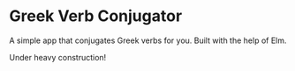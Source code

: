 # Greek Verb Conjugator

A simple app that conjugates Greek verbs for you. Built with the help of Elm.

Under heavy construction!
